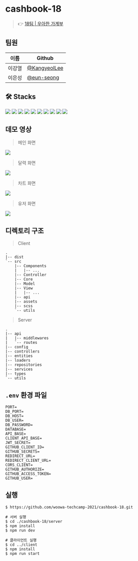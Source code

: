 # cashbook-18
> 👉 [18팀 | 우아한 가계부](http://13.124.211.180/main) 

## 팀원
|이름|Github|
|---|---|
|이강열|[@KangyeolLee](https://github.com/KangyeolLee)   |
|이은성|[@eun-seong](https://github.com/eun-seong)|

## 🛠 Stacks

<img src="https://img.shields.io/badge/-Typescript-4075bb?&logo=TypeScript&logoColor=white"> <img src="https://img.shields.io/badge/-Babel-F9DC3E?&logo=Babel&logoColor=white"> <img src="https://img.shields.io/badge/-Webpack-8DD6F9?&logo=Webpack&logoColor=black"> <img src="https://img.shields.io/badge/-MySQL-4479A1?&logo=MySQL&logoColor=white"> <img src="https://img.shields.io/badge/-Amazon AWS-232F3E?&logo=Amazon AWS&logoColor=white"> <img src="https://img.shields.io/badge/-Express-000000?&logo=Express&logoColor=white"> <img src="https://img.shields.io/badge/-Prettier-F7B93E?&logo=Prettier&logoColor=white"> <img src="https://img.shields.io/badge/-ESLint-4B32C3?&logo=ESLint&logoColor=white"> <img src="https://img.shields.io/badge/-Sass-CC6699?&logo=Sass&logoColor=white"> <img src="https://img.shields.io/badge/-JWT-000000?&logo=JSONWebTokens&logoColor=white">


## 데모 영상
> 메인 화면

<img src="https://user-images.githubusercontent.com/49540564/128455324-98b97b51-3b56-4848-bae4-8cb816abea1e.gif">

</br>

> 달력 화면

<img src="https://user-images.githubusercontent.com/49540564/128455310-c67f23b1-7b86-4a8f-8c53-f38be611d112.gif">

</br>


> 차트 화면

<img src="https://user-images.githubusercontent.com/49540564/128455320-66617bd5-aace-48ad-be7c-5d849b7e73ec.gif">

</br>


> 유저 화면

<img src="https://user-images.githubusercontent.com/49540564/128455326-e8e02829-edd1-4efd-ac2b-b72e9d7989a3.gif">







## 디렉토리 구조

> Client
```
.
|-- dist
`-- src
    |-- Components
    |   |-- ...
    |-- Controller
    |-- Core
    |-- Model
    |-- View
    |   |-- ...
    |-- api
    |-- assets
    |-- scss
    `-- utils

```

> Server
```
.
|-- api
|   |-- middlewares
|   `-- routes
|-- config
|-- controllers
|-- entities
|-- loaders
|-- repositories
|-- services
|-- types
`-- utils

```



## `.env` 환경 파일
```
PORT=
DB_PORT=
DB_HOST=
DB_USER=
DB_PASSWORD=
DATABASE=
API_BASE=
CLIENT_API_BASE=
JWT_SECRET=
GITHUB_CLIENT_ID=
GITHUB_SECRETS=
REDIRECT_URL=
REDIRECT_CLIENT_URL=
CORS_CLIENT=
GITHUB_AUTHORIZE=
GITHUB_ACCESS_TOKEN=
GITHUB_USER=
```

## 실행

```
$ https://github.com/woowa-techcamp-2021/cashbook-18.git

# 서버 실행
$ cd ./cashbook-18/server
$ npm install
$ npm run dev

# 클라이언트 실행
$ cd ../client
$ npm install
$ npm run start 
```
